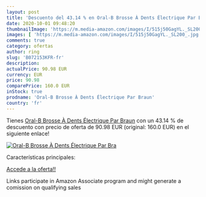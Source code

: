 ```yaml
---
layout: post
title: 'Descuento del 43.14 % en Oral-B Brosse À Dents Électrique Par Bra'
date: 2020-10-01 09:48:20
thumbnailImage: 'https://m.media-amazon.com/images/I/515j50GagYL._SL200_.jpg'
images: [ 'https://m.media-amazon.com/images/I/515j50GagYL._SL200_.jpg' ]
comments: true
category: ofertas
author: ring
slug: 'B072153KFR-fr'
description:
actualPrice: 90.98 EUR
currency: EUR
price: 90.98
comparePrice: 160.0 EUR
inStock: true
prodname: 'Oral-B Brosse À Dents Électrique Par Braun'
country: 'fr'
---
```


Tienes [Oral-B Brosse À Dents Électrique Par Braun](https://www.amazon.fr/dp/B072153KFR/?tag=tolees0d-21) con un 43.14 % de descuento con precio de oferta de 90.98 EUR (original: 160.0 EUR) en el siguiente enlace!

[![Oral-B Brosse À Dents Électrique Par Bra](https://m.media-amazon.com/images/I/515j50GagYL._SL200_.jpg)](https://www.amazon.fr/dp/B072153KFR/?tag=tolees0d-21)

Características principales:


[Accede a la oferta!!](https://www.amazon.fr/dp/B072153KFR/?tag=tolees0d-21)

Links participate in Amazon Associate program and might generate a comission on qualifying sales



